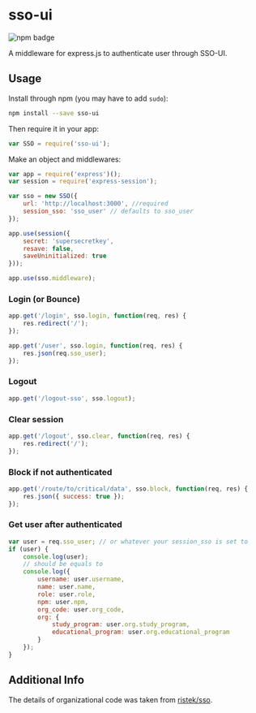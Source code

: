 sso-ui
======
![npm badge](https://img.shields.io/npm/v/sso-ui.svg)

A middleware for express.js to authenticate user through SSO-UI.

## Usage
Install through npm (you may have to add `sudo`):
```sh
npm install --save sso-ui
```

Then require it in your app:
```js
var SSO = require('sso-ui');
```

Make an object and middlewares:
```js
var app = require('express')();
var session = require('express-session');

var sso = new SSO({
	url: 'http://localhost:3000', //required
	session_sso: 'sso_user' // defaults to sso_user
});

app.use(session({
    secret: 'supersecretkey',
    resave: false,
    saveUninitialized: true
}));

app.use(sso.middleware);
```

### Login (or Bounce)
```js
app.get('/login', sso.login, function(req, res) {
    res.redirect('/');
});

app.get('/user', sso.login, function(req, res) {
    res.json(req.sso_user);
});
```

### Logout
```js
app.get('/logout-sso', sso.logout);
```

### Clear session
```js
app.get('/logout', sso.clear, function(req, res) {
	res.redirect('/');
});
```

### Block if not authenticated
```js
app.get('/route/to/critical/data', sso.block, function(req, res) {
	res.json({ success: true });
});
```

### Get user after authenticated
```js
var user = req.sso_user; // or whatever your session_sso is set to
if (user) {
    console.log(user);
    // should be equals to
    console.log({
        username: user.username,
        name: user.name,
        role: user.role,
        npm: user.npm,
        org_code: user.org_code,
        org: {
            study_program: user.org.study_program,
            educational_program: user.org.educational_program
        }
    });
}
```

## Additional Info
The details of organizational code was taken from [ristek/sso](https://github.com/RistekCSUI/SSO).